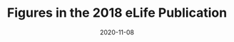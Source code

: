 ---
title: Figures in the 2018 eLife Publication
image: datasets/figures-2018-elife-2.jpg

date: 2020-11-08

minerva_link: https://google.com  
info_link: https://bing.com
---